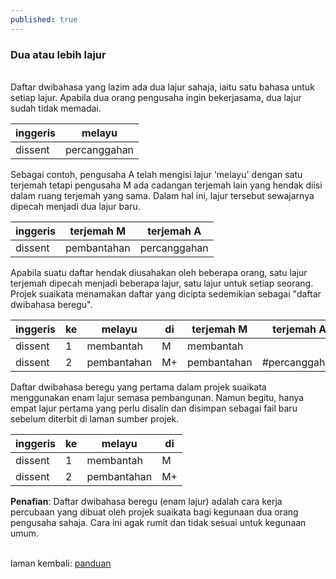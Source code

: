 ```yaml
---
published: true
---
```


### Dua atau lebih lajur

&nbsp;  
Daftar dwibahasa yang lazim ada dua lajur sahaja, iaitu satu
bahasa untuk setiap lajur. Apabila dua orang pengusaha ingin
bekerjasama, dua lajur sudah tidak memadai.

| inggeris | melayu       |
| -------- | ------------ |
| dissent  | percanggahan |

Sebagai contoh, pengusaha A telah mengisi lajur 'melayu'
dengan satu terjemah tetapi pengusaha M ada cadangan
terjemah lain yang hendak diisi dalam ruang terjemah yang
sama. Dalam hal ini, lajur tersebut sewajarnya dipecah
menjadi dua lajur baru.

| inggeris | terjemah M  | terjemah A   |
| -------- | ----------- | ------------ |
| dissent  | pembantahan | percanggahan |

Apabila suatu daftar hendak diusahakan oleh beberapa orang,
satu lajur terjemah dipecah menjadi beberapa lajur, satu
lajur untuk setiap seorang. Projek suaikata menamakan daftar
yang dicipta sedemikian sebagai "daftar dwibahasa beregu".

| inggeris | ke | melayu      | di | terjemah M  | terjemah A    |
| -------- | -- | ----------- | -- | ----------- | ------------- |
| dissent  | 1  | membantah   | M  | membantah   |               |
| dissent  | 2  | pembantahan | M+ | pembantahan | #percanggahan |

Daftar dwibahasa beregu yang pertama dalam projek suaikata
menggunakan enam lajur semasa pembangunan. Namun begitu,
hanya empat lajur pertama yang perlu disalin dan disimpan
sebagai fail baru sebelum diterbit di laman sumber projek.

| inggeris | ke | melayu      | di |
| -------- | -- | ----------- | -- |
| dissent  | 1  | membantah   | M  |
| dissent  | 2  | pembantahan | M+ |

**Penafian**: Daftar dwibahasa beregu (enam lajur) adalah
cara kerja percubaan yang dibuat oleh projek suaikata bagi
kegunaan dua orang pengusaha sahaja. Cara ini agak rumit
dan tidak sesuai untuk kegunaan umum.

&nbsp;  
laman kembali: [panduan][0]

  [0]: ../index.md

